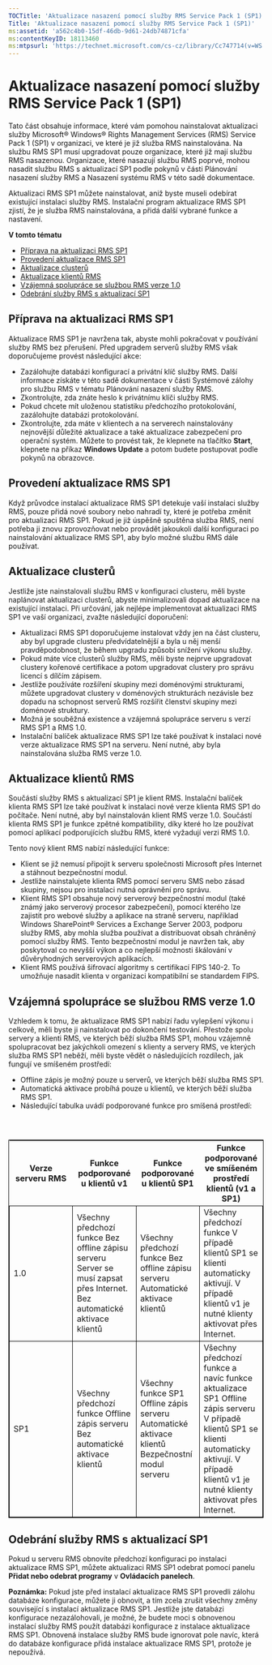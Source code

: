 ```yaml
---
TOCTitle: 'Aktualizace nasazení pomocí služby RMS Service Pack 1 (SP1)'
Title: 'Aktualizace nasazení pomocí služby RMS Service Pack 1 (SP1)'
ms:assetid: 'a562c4b0-15df-46db-9d61-24db74871cfa'
ms:contentKeyID: 18113460
ms:mtpsurl: 'https://technet.microsoft.com/cs-cz/library/Cc747714(v=WS.10)'
---
```


Aktualizace nasazení pomocí služby RMS Service Pack 1 (SP1)
===========================================================

Tato část obsahuje informace, které vám pomohou nainstalovat aktualizaci služby Microsoft® Windows® Rights Management Services (RMS) Service Pack 1 (SP1) v organizaci, ve které je již služba RMS nainstalována. Na službu RMS SP1 musí upgradovat pouze organizace, které již mají službu RMS nasazenou. Organizace, které nasazují službu RMS poprvé, mohou nasadit službu RMS s aktualizací SP1 podle pokynů v části Plánování nasazení služby RMS a Nasazení systému RMS v této sadě dokumentace.

Aktualizaci RMS SP1 můžete nainstalovat, aniž byste museli odebírat existující instalaci služby RMS. Instalační program aktualizace RMS SP1 zjistí, že je služba RMS nainstalována, a přidá další vybrané funkce a nastavení.

**V tomto tématu**

-   [Příprava na aktualizaci RMS SP1](#bkmk_1)
-   [Provedení aktualizace RMS SP1](#bkmk_2)
-   [Aktualizace clusterů](#bkmk_3)
-   [Aktualizace klientů RMS](#bkmk_4)
-   [Vzájemná spolupráce se službou RMS verze 1.0](#bkmk_5)
-   [Odebrání služby RMS s aktualizací SP1](#bkmk_6)

<span id="BKMK_1"></span>
Příprava na aktualizaci RMS SP1
-------------------------------

Aktualizace RMS SP1 je navržena tak, abyste mohli pokračovat v používání služby RMS bez přerušení. Před upgradem serverů služby RMS však doporučujeme provést následující akce:

-   Zazálohujte databázi konfigurací a privátní klíč služby RMS. Další informace získáte v této sadě dokumentace v části Systémové zálohy pro službu RMS v tématu Plánování nasazení služby RMS.
-   Zkontrolujte, zda znáte heslo k privátnímu klíči služby RMS.
-   Pokud chcete mít uloženou statistiku předchozího protokolování, zazálohujte databázi protokolování.
-   Zkontrolujte, zda máte v klientech a na serverech nainstalovány nejnovější důležité aktualizace a také aktualizace zabezpečení pro operační systém. Můžete to provést tak, že klepnete na tlačítko **Start**, klepnete na příkaz **Windows Update** a potom budete postupovat podle pokynů na obrazovce.

<span id="BKMK_2"></span>
Provedení aktualizace RMS SP1
-----------------------------

Když průvodce instalací aktualizace RMS SP1 detekuje vaší instalaci služby RMS, pouze přidá nové soubory nebo nahradí ty, které je potřeba změnit pro aktualizaci RMS SP1. Pokud je již úspěšně spuštěna služba RMS, není potřeba ji znovu zprovozňovat nebo provádět jakoukoli další konfiguraci po nainstalování aktualizace RMS SP1, aby bylo možné službu RMS dále používat.

<span id="BKMK_3"></span>
Aktualizace clusterů
--------------------

Jestliže jste nainstalovali službu RMS v konfiguraci clusteru, měli byste naplánovat aktualizaci clusterů, abyste minimalizovali dopad aktualizace na existující instalaci. Při určování, jak nejlépe implementovat aktualizaci RMS SP1 ve vaší organizaci, zvažte následující doporučení:

-   Aktualizaci RMS SP1 doporučujeme instalovat vždy jen na část clusteru, aby byl upgrade clusteru předvídatelnější a byla u něj menší pravděpodobnost, že během upgradu způsobí snížení výkonu služby.
-   Pokud máte více clusterů služby RMS, měli byste nejprve upgradovat clustery kořenové certifikace a potom upgradovat clustery pro správu licencí s dílčím zápisem.
-   Jestliže používáte rozšíření skupiny mezi doménovými strukturami, můžete upgradovat clustery v doménových strukturách nezávisle bez dopadu na schopnost serverů RMS rozšířit členství skupiny mezi doménové struktury.
-   Možná je souběžná existence a vzájemná spolupráce serveru s verzí RMS SP1 a RMS 1.0.
-   Instalační balíček aktualizace RMS SP1 lze také používat k instalaci nové verze aktualizace RMS SP1 na serveru. Není nutné, aby byla nainstalována služba RMS verze 1.0.

<span id="BKMK_4"></span>
Aktualizace klientů RMS
-----------------------

Součástí služby RMS s aktualizací SP1 je klient RMS. Instalační balíček klienta RMS SP1 lze také používat k instalaci nové verze klienta RMS SP1 do počítače. Není nutné, aby byl nainstalován klient RMS verze 1.0. Součástí klienta RMS SP1 je funkce zpětné kompatibility, díky které ho lze používat pomocí aplikací podporujících službu RMS, které vyžadují verzi RMS 1.0.

Tento nový klient RMS nabízí následující funkce:

-   Klient se již nemusí připojit k serveru společnosti Microsoft přes Internet a stáhnout bezpečnostní modul.
-   Jestliže nainstalujete klienta RMS pomocí serveru SMS nebo zásad skupiny, nejsou pro instalaci nutná oprávnění pro správu.
-   Klient RMS SP1 obsahuje nový serverový bezpečnostní modul (také známý jako serverový procesor zabezpečení), pomocí kterého lze zajistit pro webové služby a aplikace na straně serveru, například Windows SharePoint® Services a Exchange Server 2003, podporu služby RMS, aby mohla služba používat a distribuovat obsah chráněný pomocí služby RMS. Tento bezpečnostní modul je navržen tak, aby poskytoval co nevyšší výkon a co nejlepší možnosti škálování v důvěryhodných serverových aplikacích.
-   Klient RMS používá šifrovací algoritmy s certifikací FIPS 140-2. To umožňuje nasadit klienta v organizaci kompatibilní se standardem FIPS.

<span id="BKMK_5"></span>
Vzájemná spolupráce se službou RMS verze 1.0
--------------------------------------------

Vzhledem k tomu, že aktualizace RMS SP1 nabízí řadu vylepšení výkonu i celkově, měli byste ji nainstalovat po dokončení testování. Přestože spolu servery a klienti RMS, ve kterých běží služba RMS SP1, mohou vzájemně spolupracovat bez jakýchkoli omezení s klienty a servery RMS, ve kterých služba RMS SP1 neběží, měli byste vědět o následujících rozdílech, jak fungují ve smíšeném prostředí:

-   Offline zápis je možný pouze u serverů, ve kterých běží služba RMS SP1.
-   Automatická aktivace probíhá pouze u klientů, ve kterých běží služba RMS SP1.
-   Následující tabulka uvádí podporované funkce pro smíšená prostředí:

###  

 
<table style="border:1px solid black;">
<colgroup>
<col width="25%" />
<col width="25%" />
<col width="25%" />
<col width="25%" />
</colgroup>
<thead>
<tr class="header">
<th>Verze serveru RMS</th>
<th>Funkce podporované u klientů v1</th>
<th>Funkce podporované u klientů SP1</th>
<th>Funkce podporované ve smíšeném prostředí klientů (v1 a SP1)</th>
</tr>
</thead>
<tbody>
<tr class="odd">
<td style="border:1px solid black;">1.0</td>
<td style="border:1px solid black;">Všechny předchozí funkce
Bez offline zápisu serveru Server se musí zapsat přes Internet.
Bez automatické aktivace klientů</td>
<td style="border:1px solid black;">Všechny předchozí funkce
Bez offline zápisu serveru
Automatické aktivace klientů</td>
<td style="border:1px solid black;">Všechny předchozí funkce
V případě klientů SP1 se klienti automaticky aktivují.
V případě klientů v1 je nutné klienty aktivovat přes Internet.</td>
</tr>
<tr class="even">
<td style="border:1px solid black;">SP1</td>
<td style="border:1px solid black;">Všechny předchozí funkce
Offline zápis serveru
Bez automatické aktivace klientů</td>
<td style="border:1px solid black;">Všechny funkce SP1
Offline zápis serveru
Automatické aktivace klientů
Bezpečnostní modul serveru</td>
<td style="border:1px solid black;">Všechny předchozí funkce a navíc funkce aktualizace SP1
Offline zápis serveru
V případě klientů SP1 se klienti automaticky aktivují.
V případě klientů v1 je nutné klienty aktivovat přes Internet.</td>
</tr>
</tbody>
</table>
 

<span id="BKMK_6"></span>
Odebrání služby RMS s aktualizací SP1
-------------------------------------

Pokud u serveru RMS obnovíte předchozí konfiguraci po instalaci aktualizace RMS SP1, můžete aktualizaci RMS SP1 odebrat pomocí panelu **Přidat nebo odebrat programy** v **Ovládacích panelech**.

**Poznámka:** Pokud jste před instalací aktualizace RMS SP1 provedli zálohu databáze konfigurace, můžete ji obnovit, a tím zcela zrušit všechny změny související s instalací aktualizace RMS SP1. Jestliže jste databázi konfigurace nezazálohovali, je možné, že budete moci s obnovenou instalací služby RMS použít databázi konfigurace z instalace aktualizace RMS SP1. Obnovená instalace služby RMS bude ignorovat pole navíc, která do databáze konfigurace přidá instalace aktualizace RMS SP1, protože je nepoužívá.
